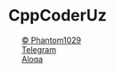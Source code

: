 
<body>
  <style>
  ul {
    list-style-type: none;
    }
  </style>
  
<h1>CppCoderUz</h1>
  <ul>
    <li>
      <a href="#">
        <span>&copy</span>
        <span>Phantom1029</span>
      </a>
    </li>
    <li>
      <a href="http://t.me/cpp_coder_uz">
        <span><ion-icon name="paper-plane-outline"></ion-icon></span>
        <span>Telegram</span>
      </a>
    </li>
    <li>
      <a href="#">
        <span><ion-icon name="call-outline"></ion-icon></span>
        <span>Aloqa</span>
      </a>
    </li>
    
    
  </ul>
  
</body>
